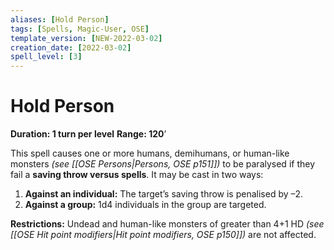 ```yaml
---
aliases: [Hold Person]
tags: [Spells, Magic-User, OSE]
template_version: [NEW-2022-03-02]
creation_date: [2022-03-02]
spell_level: [3]
---
```

# Hold Person
**Duration: 1 turn per level**
**Range: 120**’

This spell causes one or more humans, demihumans, or human-like monsters *(see [[OSE Persons|Persons, OSE p151]])* to be paralysed if they fail a **saving throw versus spells**. It may be cast in two ways:
1. **Against an individual:** The target’s saving throw is penalised by –2.
2. **Against a group:** 1d4 individuals in the group are targeted.

**Restrictions:** Undead and human-like monsters of greater than 4+1 HD *(see [[OSE Hit point modifiers|Hit point modifiers, OSE p150]])* are not affected.